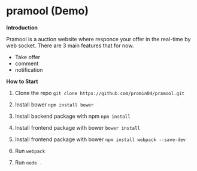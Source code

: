 # pramool (Demo)
**Introduction**

Pramool is a auction website where responce your offer in the real-time
by web socket.
There are 3 main features that for now.
- Take offer
- comment
- notification

**How to Start** 

1. Clone the repo
```git clone https://github.com/promin04/pramool.git```

2. Install bower
```npm install bower```

3. Install backend package with npm
```npm install```

4. Install frontend package with bower
```bower install```

5. Install frontend package with bower
```npm install webpack --save-dev```

6. Run ```webpack```

7. Run ```node .```
